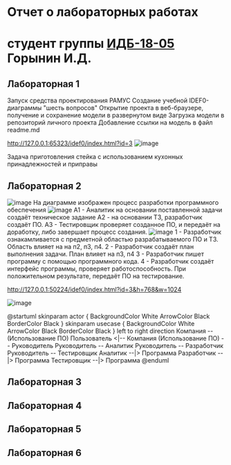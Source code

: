 # Отчет о лабораторных работах
# студент группы [ИДБ-18-05](https://github.com/stankin/design-2018/wiki/list-idb-18-05) Горынин И.Д.

## Лабораторная 1

Запуск средства проектирования РАМУС
Создание учебной IDEF0-диаграммы "шесть вопросов"
Открытие проекта в веб-браузере, получение и сохранение модели в развернутом виде
Загрузка модели в репозиторий личного проекта
Добавление ссылки на модель в файл readme.md

http://127.0.0.1:65323/idef0/index.html?id=3
![image](https://user-images.githubusercontent.com/90202025/137580648-d90b19b5-f85d-4fbb-bc4d-c2120d88d33e.png)

Задача приготовления стейка с использованием кухонных принадлежностей и приправы
## Лабораторная 2
![image](https://user-images.githubusercontent.com/90202025/137583257-1fa150ba-142a-414c-8be6-518926b5f7fc.png)
На диаграмме изображен процесс разработки программного обеспечения
![image](https://user-images.githubusercontent.com/90202025/137583262-8920c367-5e2e-41b0-9e56-4ff769b31b4b.png)
А1 - Аналитик на основании поставленной задачи создаёт техническое задание
А2 - на основании ТЗ, разработчик создаёт ПО.
А3 - Тестировщик проверяет созданное ПО, и передаёт на доработку, либо завершает процесс создания.
![image](https://user-images.githubusercontent.com/90202025/137583267-20734061-e468-46bb-bc42-4023e036b559.png)
1 - Разработчик ознакамливается с предметной областью разрабатываемого ПО и ТЗ. Область влияет на на п2, п3, п4.
2 - Разработчик создаёт план выполнения задачи. План влияет на п3, п4
3 - Разработчик пишет программу с помощью программного кода.
4 - Разработчик создаёт интерфейс программы, проверяет работоспособность. При положительном результате, передаёт ПО на тестирование.

http://127.0.0.1:50224/idef0/index.html?id=3&h=768&w=1024

![image](https://user-images.githubusercontent.com/90202025/137583936-0a3754ea-d336-41ac-aba9-04c32d5a515b.png)

@startuml
skinparam actor {
	BackgroundColor White
	ArrowColor Black
	BorderColor Black
}
skinparam usecase {
	BackgroundColor White
	ArrowColor Black
	BorderColor Black
}
left to right direction
Компания -- (Использование ПО)
Пользователь <|-- Компания
(Использование ПО) -- Руководитель
Руководитель -- Аналитик
Руководитель -- Разработчик
Руководитель -- Тестировщик
Аналитик --|> Программа
Разработчик --|> Программа
Тестировщик --|> Программа
@enduml

## Лабораторная 3

## Лабораторная 4

## Лабораторная 5

## Лабораторная 6
